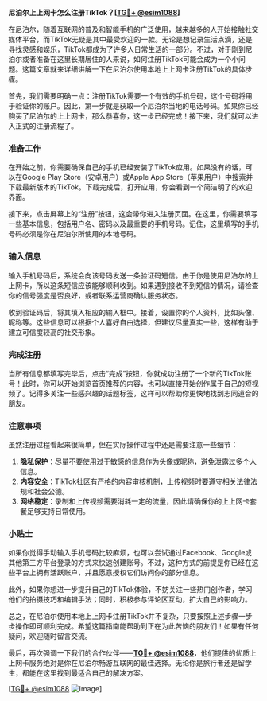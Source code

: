 **尼泊尔上上网卡怎么注册TikTok？[[TG💪+ @esim1088](https://t.me/s/esim1088)]**

在尼泊尔，随着互联网的普及和智能手机的广泛使用，越来越多的人开始接触社交媒体平台，而TikTok无疑是其中最受欢迎的一款。无论是想记录生活点滴，还是寻找灵感和娱乐，TikTok都成为了许多人日常生活的一部分。不过，对于刚到尼泊尔或者准备在这里长期居住的人来说，如何注册TikTok可能会成为一个小问题。这篇文章就来详细讲解一下在尼泊尔使用本地上上网卡注册TikTok的具体步骤。

首先，我们需要明确一点：注册TikTok需要一个有效的手机号码，这个号码将用于验证你的账户。因此，第一步就是获取一个尼泊尔当地的电话号码。如果你已经购买了尼泊尔的上上网卡，那么恭喜你，这一步已经完成！接下来，我们就可以进入正式的注册流程了。

### 准备工作

在开始之前，你需要确保自己的手机已经安装了TikTok应用。如果没有的话，可以在Google Play Store（安卓用户）或Apple App Store（苹果用户）中搜索并下载最新版本的TikTok。下载完成后，打开应用，你会看到一个简洁明了的欢迎界面。

接下来，点击屏幕上的“注册”按钮，这会带你进入注册页面。在这里，你需要填写一些基本信息，包括用户名、密码以及最重要的手机号码。记住，这里填写的手机号码必须是你在尼泊尔所使用的本地号码。

### 输入信息

输入手机号码后，系统会向该号码发送一条验证码短信。由于你是使用尼泊尔的上上网卡，所以这条短信应该能够顺利收到。如果遇到接收不到短信的情况，请检查你的信号强度是否良好，或者联系运营商确认服务状态。

收到验证码后，将其填入相应的输入框中。接着，设置你的个人资料，比如头像、昵称等。这些信息可以根据个人喜好自由选择，但建议尽量真实一些，这样有助于建立可信度较高的社交形象。

### 完成注册

当所有信息都填写完毕后，点击“完成”按钮，你就成功注册了一个新的TikTok账号！此时，你可以开始浏览首页推荐的内容，也可以直接开始创作属于自己的短视频了。记得多关注一些感兴趣的话题标签，这样可以帮助你更快地找到志同道合的朋友。

### 注意事项

虽然注册过程看起来很简单，但在实际操作过程中还是需要注意一些细节：

1. **隐私保护**：尽量不要使用过于敏感的信息作为头像或昵称，避免泄露过多个人信息。
2. **内容安全**：TikTok社区有严格的内容审核机制，上传视频时要遵守相关法律法规和社会公德。
3. **网络稳定**：录制和上传视频需要消耗一定的流量，因此请确保你的上上网卡套餐足够支持日常使用。

### 小贴士

如果你觉得手动输入手机号码比较麻烦，也可以尝试通过Facebook、Google或其他第三方平台登录的方式来快速创建账号。不过，这种方式的前提是你已经在这些平台上拥有活跃账户，并且愿意授权它们访问你的部分信息。

此外，如果你想进一步提升自己的TikTok体验，不妨关注一些热门创作者，学习他们的拍摄技巧和编辑手法；同时，积极参与评论区互动，扩大自己的影响力。

总之，在尼泊尔使用本地上上网卡注册TikTok并不复杂，只要按照上述步骤一步步操作即可顺利完成。希望这篇指南能帮助到正在为此苦恼的朋友们！如果有任何疑问，欢迎随时留言交流。

最后，再次强调一下我们的合作伙伴——**[TG💪+ @esim1088](https://t.me/s/esim1088)**，他们提供的优质上上网卡服务绝对是你在尼泊尔畅游互联网的最佳选择。无论你是旅行者还是留学生，都能在这里找到最适合自己的解决方案。

[[TG💪+ @esim1088](https://t.me/s/esim1088) ![Image](https://i.postimg.cc/4NQfJmqS/Snipaste-2025-05-13-00-14-12.png)]